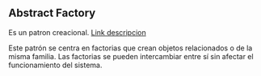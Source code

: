 ## Abstract Factory
Es un patron creacional. [Link descripcion](https://sourcemaking.com/design_patterns/abstract_factory)

Este patrón se centra en factorias que crean objetos relacionados o de la misma familia. Las factorias se pueden intercambiar entre sí sin afectar el funcionamiento del sistema.